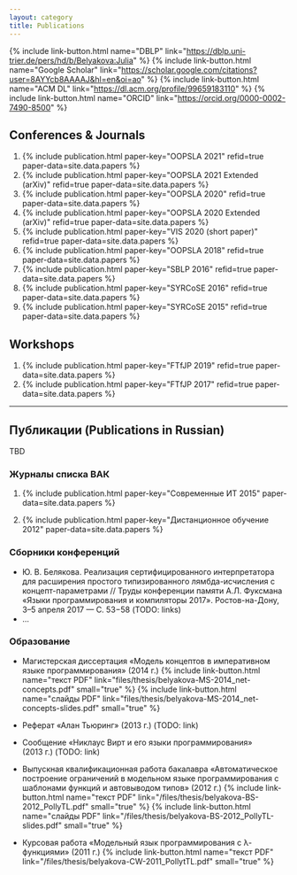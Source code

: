 ```yaml
---
layout: category
title: Publications
---
```


{% include link-button.html name="DBLP" link="https://dblp.uni-trier.de/pers/hd/b/Belyakova:Julia" %}
{% include link-button.html name="Google Scholar" link="https://scholar.google.com/citations?user=8AYYcb8AAAAJ&hl=en&oi=ao" %}
{% include link-button.html name="ACM DL" link="https://dl.acm.org/profile/99659183110" %}
{% include link-button.html name="ORCID" link="https://orcid.org/0000-0002-7490-8500" %}

## Conferences & Journals

1. {% include publication.html paper-key="OOPSLA 2021"
      refid=true paper-data=site.data.papers %}
1. {% include publication.html paper-key="OOPSLA 2021 Extended (arXiv)"
      refid=true paper-data=site.data.papers %}
1. {% include publication.html paper-key="OOPSLA 2020"
      refid=true paper-data=site.data.papers %}
1. {% include publication.html paper-key="OOPSLA 2020 Extended (arXiv)"
      refid=true paper-data=site.data.papers %}
1. {% include publication.html paper-key="VIS 2020 (short paper)"
      refid=true paper-data=site.data.papers %}
1. {% include publication.html paper-key="OOPSLA 2018"
      refid=true paper-data=site.data.papers %}
1. {% include publication.html paper-key="SBLP 2016"
      refid=true paper-data=site.data.papers %}
1. {% include publication.html paper-key="SYRCoSE 2016"
      refid=true paper-data=site.data.papers %}
1. {% include publication.html paper-key="SYRCoSE 2015"
      refid=true paper-data=site.data.papers %}

## Workshops

1. {% include publication.html paper-key="FTfJP 2019"
      refid=true paper-data=site.data.papers %}
1. {% include publication.html paper-key="FTfJP 2017"
      refid=true paper-data=site.data.papers %}

---

## <span id="pubsrus">Публикации</span> (Publications in Russian)

TBD

###  Журналы списка ВАК

1. {% include publication.html paper-key="Современные ИТ 2015" paper-data=site.data.papers %}

1. {% include publication.html paper-key="Дистанционное обучение 2012" paper-data=site.data.papers %}

### Сборники конференций

* Ю. В. Белякова.
  Реализация сертифицированного интерпретатора для расширения
  простого типизированного лямбда-исчисления с концепт-параметрами //
  Труды конференции памяти А.Л. Фуксмана
  «Языки программирования и компиляторы 2017».
  Ростов-на-Дону, 3–5 апреля 2017 — С. 53−58 (TODO: links)
* ...

### Образование

* Магистерская диссертация
  «Модель концептов в императивном языке программирования» (2014 г.)
  {% include link-button.html name="текст PDF" link="files/thesis/belyakova-MS-2014_net-concepts.pdf" small="true" %}
  {% include link-button.html name="слайды PDF" link="files/thesis/belyakova-MS-2014_net-concepts-slides.pdf" small="true" %}

* Реферат «Алан Тьюринг» (2013 г.) (TODO: link)

* Сообщение «Никлаус Вирт и его языки программирования»  
  (2013 г.) (TODO: link)

* Выпускная квалификационная работа бакалавра
  «Автоматическое построение ограничений в модельном языке программирования
  с шаблонами функций и автовыводом типов» (2012 г.)
  {% include link-button.html name="текст PDF"
    link="/files/thesis/belyakova-BS-2012_PollyTL.pdf" small="true" %}
  {% include link-button.html name="слайды PDF"
    link="/files/thesis/belyakova-BS-2012_PollyTL-slides.pdf" small="true" %}

* Курсовая работа
  «Модельный язык программирования с λ-функциями» (2011 г.)
  {% include link-button.html name="текст PDF"
    link="/files/thesis/belyakova-CW-2011_PollytTL.pdf" small="true" %}
